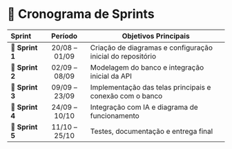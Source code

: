 # 📅 Cronograma de Sprints

| Sprint | Período | Objetivos Principais |
| :----- | :------: | -------------------- |
| 🔖 **Sprint 1** | 20/08 – 01/09 | Criação de diagramas e configuração inicial do repositório |
| 🔖 **Sprint 2** | 02/09 – 08/09 | Modelagem do banco e integração inicial da API |
| 🔖 **Sprint 3** | 09/09 – 23/09 | Implementação das telas principais e conexão com o banco |
| 🔖 **Sprint 4** | 24/09 – 10/10 | Integração com IA e diagrama de funcionamento |
| 🔖 **Sprint 5** | 11/10 – 25/10 | Testes, documentação e entrega final |
